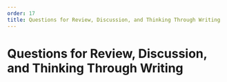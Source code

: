 ```yaml
---
order: 17
title: Questions for Review, Discussion, and Thinking Through Writing
---
```


# Questions for Review, Discussion, and Thinking Through Writing